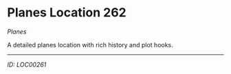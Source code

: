 # Planes Location 262

*Planes*

A detailed planes location with rich history and plot hooks.

---
*ID: LOC00261*